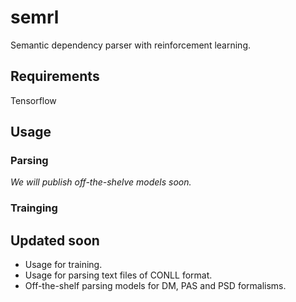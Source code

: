 # semrl
Semantic dependency parser with reinforcement learning.

## Requirements
Tensorflow

## Usage
### Parsing
*We will publish off-the-shelve models soon.*
### Trainging


## Updated soon
- Usage for training.
- Usage for parsing text files of CONLL format.
- Off-the-shelf parsing models for DM, PAS and PSD formalisms.
